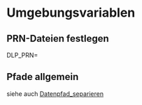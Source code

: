 # Umgebungsvariablen

## PRN-Dateien festlegen
DLP_PRN=<Pfad>

## Pfade allgemein
siehe auch [Datenpfad_separieren](./Datenpfad_separieren.md)
